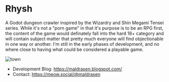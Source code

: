 # Rhysh
A Godot dungeon crawler inspired by the Wizardry and Shin Megami Tensei series. While it's not a "porn game" in that it's purpose is to be an RPG first, the content of the game would definately fall into the hard 18+ category and will contain subject matter that pretty much everyone will find objectionable in one way or another. I'm still in the early phases of development, and no where close to having what could be considered a playable game.

![town](https://user-images.githubusercontent.com/296053/211205735-4fc07ff0-ff48-4e94-943d-9f0058a8a5ac.png)

- Development Blog: https://maldrasen.blogspot.com/
- Contact: https://meow.social/@maldrasen

